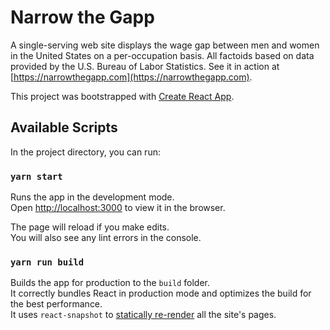 # Narrow the Gapp

A single-serving web site displays the wage gap between men and women in the United States on a per-occupation basis. All factoids based on data provided by the U.S. Bureau of Labor Statistics. See it in action at
[https://narrowthegapp.com](https://narrowthegapp.com).

This project was bootstrapped with [Create React App](https://github.com/facebookincubator/create-react-app).

## Available Scripts

In the project directory, you can run:

### `yarn start`

Runs the app in the development mode.<br>
Open [http://localhost:3000](http://localhost:3000) to view it in the browser.

The page will reload if you make edits.<br>
You will also see any lint errors in the console.

### `yarn run build`

Builds the app for production to the `build` folder.<br>
It correctly bundles React in production mode and optimizes the build for the best performance.<br>
It uses `react-snapshot` to [statically re-render](https://medium.com/superhighfives/an-almost-static-stack-6df0a2791319) all the site's pages.
